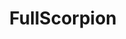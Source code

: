 ---
title: FullScorpion
crosslinks:
- FullShrimp
- Whatcouldgowrong
- HadToHurt
- IdiotsNearlyDying
- ChildrenFallingOver
- gifs
- PerfectTiming
- gatekeeping
- WastedGifs
- rarepuppers
- momreflexes
- hadtohurt
- StreetFights
- Recursion
- UNBGBBIIVCHIDCTIICBG
- wtf
- JUSTNOMIL
- unexpectedjihad
- StoppedWorking
---